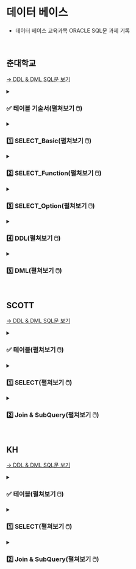 # 데이터 베이스

- 데이터 베이스 교육과목 ORACLE SQL문 과제 기록 

<br>

## 춘대학교

[→ DDL & DML SQL문 보기](https://github.com/homin0203/SQL_exam/blob/main/chun/%EC%8A%A4%ED%81%AC%EB%A6%BD%ED%8A%B8_KH_%EC%B6%98_TechUniv_%EC%8B%A4%EC%8A%B5.sql)  

<details>
<summary><h3>✅ 테이블 기술서(펼쳐보기 🖱️) </h3></summary>
<div markdown="1">

![05_실습_KH_춘_TechUniv_Table기술서_2](https://user-images.githubusercontent.com/116356234/233554045-1fa54263-1ac4-4f3d-836b-1c4597a9f56d.png)

![05_실습_KH_춘_TechUniv_Table기술서_3](https://user-images.githubusercontent.com/116356234/233554049-31a43883-e603-4c8b-a50c-46fc1f8329df.png)

</div>
</details>

<details>
<summary><h3>1️⃣ SELECT_Basic(펼쳐보기 🖱️) </h3></summary>
<div markdown="1">
 
[→ SELECT_Basic SQL문 전체보기](https://github.com/homin0203/SQL_exam/blob/main/chun/KH_SQL01_SELECT.sql)  

#### 문제1
![1](https://user-images.githubusercontent.com/116356234/233560082-94db668d-fe43-4de7-a982-88cdf106e753.png)

#### 내 코드
```SQL
select DEPARTMENT_NAME "학과 명", CATEGORY 계열
  from TB_DEPARTMENT
;
```

#### 실행 결과
![1](https://user-images.githubusercontent.com/116356234/233562971-83cfe5ce-ef7c-4a32-88d1-7cc3e3538079.png)
~ 이후 행 생략
  
<hr>

#### 문제2
![2](https://user-images.githubusercontent.com/116356234/233560087-0e4ea461-1266-4f49-9741-495f0e72ad29.png)

#### 내 코드
```SQL
select DEPARTMENT_NAME||'의 정원은 '||to_char(CAPACITY)||'명 입니다'
    from TB_DEPARTMENT
;
```
  
#### 실행 결과
![2](https://user-images.githubusercontent.com/116356234/233562975-408068bc-0517-45f1-9380-991261ab9249.png)
~ 이후 행 생략 
  
<hr>

#### 문제3
![3](https://user-images.githubusercontent.com/116356234/233560088-51a38f75-d3fb-488d-a62e-54c93c846fce.png)

#### 내 코드
```SQL
select STUDENT_NAME
    from TB_STUDENT
    where ABSENCE_YN = 'Y' 
        and STUDENT_SSN LIKE '_______2%'
        and DEPARTMENT_NO = (select DEPARTMENT_NO
                                from TB_DEPARTMENT
                                where DEPARTMENT_NAME = '국어국문학과')
;
```

#### 실행 결과
![3](https://user-images.githubusercontent.com/116356234/233562978-588abdc4-420a-4ff2-8423-891350405fc8.png)

<hr>

#### 문제4
![4](https://user-images.githubusercontent.com/116356234/233560092-a5b3d63d-62f1-4093-a420-59cb1e1441a2.png)

#### 내 코드
```SQL
select student_name 
    from TB_STUDENT
    where STUDENT_NO in ('A513079','A513090','A513091','A513110','A513119')
    order by student_name desc
;
```

#### 실행 결과
![4](https://user-images.githubusercontent.com/116356234/233562981-f33ae9d1-718e-4e05-b67b-6806082fc591.png)

<hr>

#### 문제5
![5](https://user-images.githubusercontent.com/116356234/233560094-b3cd8184-a6ff-43ca-b434-36677f38bd24.png)

#### 내 코드
```SQL
select DEPARTMENT_NAME, category
    from TB_DEPARTMENT
    where CAPACITY >= 20 and CAPACITY <= 30
;
```

#### 실행 결과
![5](https://user-images.githubusercontent.com/116356234/233562982-304fb39e-aeb5-4c1d-a4b0-736484035ed7.png)

<hr>

#### 문제6
![6](https://user-images.githubusercontent.com/116356234/233560097-8047da8d-5601-43b2-988b-06aace2724e5.png)

#### 내 코드
```SQL
select PROFESSOR_NAME
    from TB_PROFESSOR
    where DEPARTMENT_NO is null
;
```

#### 실행 결과
![6](https://user-images.githubusercontent.com/116356234/233562986-f80a032f-789f-4ab3-90aa-5e55fb79c2a0.png)

<hr>

#### 문제7

<img src="https://user-images.githubusercontent.com/116356234/233560100-687c51e1-412f-400f-8c26-430558a3fa9b.png" height="110">

#### 내 코드
```SQL
select STUDENT_NAME
    from TB_STUDENT
    where DEPARTMENT_NO is null 
    or DEPARTMENT_NO not in (select DEPARTMENT_NO from TB_DEPARTMENT)
;
```

#### 실행 결과
  
<img src="https://user-images.githubusercontent.com/116356234/233562987-9952b3df-f0c4-40c9-86a8-341b70ee6ee3.png" height="90">

<hr>

#### 문제8
![8](https://user-images.githubusercontent.com/116356234/233560102-5c8edb8b-5a6a-41a9-8955-2dfc8964fed7.png)

#### 내 코드
```SQL
select CLASS_NO
    from TB_CLASS
    where PREATTENDING_CLASS_NO is not null
;
```

#### 실행 결과
![8](https://user-images.githubusercontent.com/116356234/233562989-8534fb54-6f53-4dd5-9ae3-1e2aa246db5f.png)

<hr>

#### 문제9
![9](https://user-images.githubusercontent.com/116356234/233560103-84064952-f629-4f2b-854e-6160971413f7.png)

#### 내 코드
```SQL
select CATEGORY
    from TB_DEPARTMENT
    group by CATEGORY
    order by CATEGORY 
;
```

#### 실행 결과
![9](https://user-images.githubusercontent.com/116356234/233562990-efb736c3-cf6f-4462-bec3-314c4d30fad3.png)

<hr>

#### 문제10
![10](https://user-images.githubusercontent.com/116356234/233560107-23ac3ae8-0622-46c3-bab5-d5d5e164ed40.png)

#### 내 코드
```SQL
select STUDENT_NO,STUDENT_NAME,STUDENT_SSN
    from TB_STUDENT
    where STUDENT_NO LIKE 'A2%'
        and STUDENT_ADDRESS LIKE '전주시%'
        and ABSENCE_YN <> 'Y'
;
```

#### 실행 결과
![10](https://user-images.githubusercontent.com/116356234/233562992-768a2b93-eadc-4bc2-99ac-346f01e38105.png)
  
</div>
</details>

<details>
<summary><h3>2️⃣ SELECT_Function(펼쳐보기 🖱️) </h3></summary>
<div markdown="1">
  
[→ SELECT_Function SQL문 전체보기](https://github.com/homin0203/SQL_exam/blob/main/chun/KH_SQL02_SELECT.sql)  
  
#### 문제1
![1](https://user-images.githubusercontent.com/116356234/233565412-3a02c16a-9f7c-42ec-82a4-fcf0533212f8.png)

#### 내 코드
```SQL
select STUDENT_NO 학번, student_name 이름, to_char(ENTRANCE_DATE, 'YYYY-MM-DD') 입학년도
    from TB_STUDENT
    where DEPARTMENT_NO = '002'
    order by ENTRANCE_DATE
;
```

#### 실행 결과
![1](https://user-images.githubusercontent.com/116356234/233568511-ee7950d5-e4c7-40b6-9fb5-e9e8a1340ca1.png)

  
<hr>

#### 문제2
![2](https://user-images.githubusercontent.com/116356234/233565417-96a4dcfe-17a8-4aad-ad1b-7faddd468f3c.png)


#### 내 코드
```SQL
select PROFESSOR_NAME,PROFESSOR_SSN
    from TB_PROFESSOR
    where PROFESSOR_NAME not LIKE '___'
;
```
  
#### 실행 결과
![2](https://user-images.githubusercontent.com/116356234/233568518-1cd68b40-b5db-4d5f-b798-0e2ab2c154eb.png)


<hr>

#### 문제3
![3](https://user-images.githubusercontent.com/116356234/233565420-b3a8b5ba-d5d1-4d55-bee5-9cea426cac93.png)


#### 내 코드
```SQL
select * 
    from(select PROFESSOR_NAME 교수이름, to_char(sysdate,'yy')+100-substr(PROFESSOR_SSN,1,2) 나이
            from TB_PROFESSOR
            where substr(PROFESSOR_SSN,8,1) = '1')
    order by 나이
;  
```

#### 실행 결과
![3](https://user-images.githubusercontent.com/116356234/233568521-b41c25ed-7025-4228-8c71-80a45a565028.png)
~ 75행 생략

<hr>

#### 문제4
![4](https://user-images.githubusercontent.com/116356234/233565421-1336746f-8d7c-4d6a-ae85-b90dd639e3e2.png)


#### 내 코드
```SQL
select substr(PROFESSOR_NAME,2)
    from TB_PROFESSOR
;
```

#### 실행 결과
![4](https://user-images.githubusercontent.com/116356234/233568523-45166986-b29c-452d-aa05-8dbf77bfa6a4.png)
~ 114행 생략

<hr>

#### 문제5
![5](https://user-images.githubusercontent.com/116356234/233565425-c0b793d3-13c6-4a15-8865-7aad0e04e8fe.png)

#### 내 코드
```SQL
select * from TB_STUDENT;
select student_no,STUDENT_NAME
    from TB_STUDENT
    where (to_char(ENTRANCE_DATE,'yyyy')-to_char(to_date(substr(STUDENT_SSN,1,6)),'RRRR')) > 19
;
```

#### 실행 결과
![5](https://user-images.githubusercontent.com/116356234/233568528-cfe24763-6cbe-417c-9d6b-a1b7eaa2b459.png)
~ 204행 생략

<hr>

#### 문제6
![6](https://user-images.githubusercontent.com/116356234/233565427-16edaaab-21f5-4b54-9737-298358f701ea.png)


#### 내 코드
```SQL
select case to_char(next_day('2020/12/25','일'),'dd')-'25' 
            when 1 then '토요일'
            when 2 then '금요일'
            when 3 then '목요일'
            when 4 then '수요일'
            when 5 then '화요일'
            when 6 then '월요일'
            when 7 then '일요일'
            else '없음' end 클스요일
from dual
;
```

#### 실행 결과
![6](https://user-images.githubusercontent.com/116356234/233568533-e1687389-39b9-490b-8df9-c820c210b22b.png)


<hr>

#### 문제7
![7](https://user-images.githubusercontent.com/116356234/233565431-7801e875-2848-490c-b3bc-a91150912c72.png)


#### 내 코드
```SQL
select to_char(to_Date('99/10/11','YY/MM/DD'),'YYYY"년"MM"월"DD"일"')
        ,to_char(to_Date('49/10/11','YY/MM/DD'),'YYYY"년"MM"월"DD"일"') 
    from dual
union
select to_char(to_Date('99/10/11','RR/MM/DD'),'YYYY"년"MM"월"DD"일"')
        ,to_char(to_Date('49/10/11','RR/MM/DD'),'YYYY"년"MM"월"DD"일"') 
    from dual;
```

#### 실행 결과
![7](https://user-images.githubusercontent.com/116356234/233568538-a5612627-7618-4396-8bdf-f66f8d059e90.png)


<hr>

#### 문제8
![8](https://user-images.githubusercontent.com/116356234/233565432-0094041d-f2ad-480c-917b-de475215a98b.png)


#### 내 코드
```SQL
select STUDENT_NO, STUDENT_NAME 
    from TB_STUDENT
    where student_no not LIKE 'A%'
;
```

#### 실행 결과
![8](https://user-images.githubusercontent.com/116356234/233568540-0104c633-2778-4c57-b86c-cf129c4f0791.png)
~ 52행 생략

<hr>

#### 문제9
![9](https://user-images.githubusercontent.com/116356234/233565433-e34688bc-333a-4793-8bfc-9213e9418083.png)


#### 내 코드
```SQL
select round(avg(g.POINT),1) 평점
    from TB_STUDENT s join tb_grade g using (STUDENT_NO)
    where STUDENT_NAME = '한아름'
;
```

#### 실행 결과
![9](https://user-images.githubusercontent.com/116356234/233568542-ad19243b-a72e-40ca-b69e-a17c7b30ff79.png)


<hr>

#### 문제10
![10](https://user-images.githubusercontent.com/116356234/233565436-a1247f3d-e6c6-4a2a-9e45-fd9dcc25d679.png)

#### 내 코드
```SQL
select DEPARTMENT_NO 학과번호, count(DEPARTMENT_NO) "학생수(명)"
    from TB_STUDENT
    group by DEPARTMENT_NO
    order by DEPARTMENT_NO
;
```

#### 실행 결과
![10](https://user-images.githubusercontent.com/116356234/233568544-d26d6d5a-e067-4508-96d2-ea5f77ca0058.png)
~ 62행 생략
  
<hr>

#### 문제11
![11](https://user-images.githubusercontent.com/116356234/233565438-4c316eaf-b9bb-418b-8b82-290c94dbfb22.png)

#### 내 코드
```SQL
select  count(*)
    from TB_STUDENT
    where COACH_PROFESSOR_NO is null
;
```

#### 실행 결과
![11](https://user-images.githubusercontent.com/116356234/233568546-dc741292-b8b7-4b3f-a52f-4765341c1db6.png)
  
<hr>

#### 문제12
![12](https://user-images.githubusercontent.com/116356234/233565440-a63eda50-371b-4f9d-8d26-b5df24b8989c.png)

#### 내 코드
```SQL
select substr(g.TERM_NO,1,4) 년도, round(avg(g.POINT),1) "년도 별 평점"
    from TB_STUDENT s join tb_grade g on s.STUDENT_NO = g.STUDENT_NO
    where s.STUDENT_NO = 'A112113'
    group by substr(g.TERM_NO,1,4)
    order by substr(g.TERM_NO,1,4)
;
```

#### 실행 결과
![12](https://user-images.githubusercontent.com/116356234/233568549-6e7460a6-6978-4aef-b76d-b1f98a086ee2.png)

<hr>

#### 문제13
![13](https://user-images.githubusercontent.com/116356234/233565443-a9740c1e-e20d-42bc-aec0-4f4a7b6045b8.png)

#### 내 코드
```SQL
select d.DEPARTMENT_NO 학과코드명, count(s_tab.ABSENCE_YN) "휴학생 수"
    from TB_DEPARTMENT d 
    left join (select * from TB_STUDENT s where s.ABSENCE_YN = 'Y') s_tab on s_tab.DEPARTMENT_NO = d.DEPARTMENT_NO
    group by d.DEPARTMENT_NO
    order by d.DEPARTMENT_NO
;
```

#### 실행 결과
![13](https://user-images.githubusercontent.com/116356234/233568551-d035959d-3595-4637-ab11-ff285480207f.png)
~ 63행 생략

<hr>

#### 문제14
![14](https://user-images.githubusercontent.com/116356234/233565446-6045680b-b784-43bb-ba4b-beed8b5b1bdd.png)

#### 내 코드
```SQL
select student_name, count(*)
    from TB_STUDENT
    group by STUDENT_NAME
    having count(*) >= 2
    order by STUDENT_NAME
;
```

#### 실행 결과
![14](https://user-images.githubusercontent.com/116356234/233568556-fe41dd8a-7437-4313-a077-0e42b02e3ffd.png)
    
<hr>

#### 문제15
![15](https://user-images.githubusercontent.com/116356234/233565448-7a5a7716-b399-4d21-8fb0-08d1beadf942.png)

#### 내 코드
```SQL
select NVL(임시년도,' ') 년도, NVL(임시학기,' ') 학기, 평점
    from(select substr(g.TERM_NO,1,4) 임시년도, substr(g.TERM_NO,5,2) 임시학기, round(avg(g.point),1) 평점
            from TB_STUDENT s join tb_grade g on s.STUDENT_NO = g.STUDENT_NO
            where s.STUDENT_NO = 'A112113'
            group by rollup(substr(g.TERM_NO,1,4), substr(g.TERM_NO,5,2)))
;
```

#### 실행 결과
![15](https://user-images.githubusercontent.com/116356234/233568559-73e1d6b5-e9cd-4a17-b891-0b98ea538daa.png)      
  
</div>
</details>

<details>
<summary><h3>3️⃣ SELECT_Option(펼쳐보기 🖱️) </h3></summary>
<div markdown="1">

[→ SELECT_Option SQL문 전체보기](https://github.com/homin0203/SQL_exam/blob/main/chun/KH_SQL03_SELECT.sql)  
  
#### 문제1
![1](https://user-images.githubusercontent.com/116356234/233768278-3a7dd42a-9d24-4d9d-b3a3-485c6fca6b62.png)


#### 내 코드
```SQL
select STUDENT_NAME "학생 이름",STUDENT_ADDRESS 주소지
    from tb_student
    order by "학생 이름"
;
```

#### 실행 결과
  
<img src="https://user-images.githubusercontent.com/116356234/233768958-f9ad2349-a466-4931-bb34-c0a3f7bb7828.png" width="450">  
~ 588행 생략
  
<hr>

#### 문제2
![2](https://user-images.githubusercontent.com/116356234/233768281-107421ff-c6dc-42b1-bc85-8ffc66eb34ca.png)


#### 내 코드
```SQL
select STUDENT_NAME,STUDENT_SSN
    from TB_STUDENT
    where ABSENCE_YN = 'Y'
    order by STUDENT_ssn desc
;  
```
  
#### 실행 결과
  
<img src="https://user-images.githubusercontent.com/116356234/233768959-95b6979f-03e3-484a-aca5-61115ec81c68.png" width="300">  
~ 91행 생략

<hr>

#### 문제3
![3](https://user-images.githubusercontent.com/116356234/233768282-1cd06b70-8b30-492b-ba59-80dfb5efed32.png)


#### 내 코드
```SQL
select STUDENT_NAME 학생이름, STUDENT_NO 학번, STUDENT_ADDRESS "거주지 주소"
    from TB_STUDENT
    where (STUDENT_ADDRESS Like '강원도%' or STUDENT_ADDRESS Like '경기도%') and STUDENT_no not LIKE 'A%'
    order by STUDENT_NAME
;
```

#### 실행 결과
  
<img src="https://user-images.githubusercontent.com/116356234/233768960-3d33e14b-f7fb-4981-9052-bb66a62f57b2.png" width="450">  


<hr>

#### 문제4
![4](https://user-images.githubusercontent.com/116356234/233768284-0d8944dd-1820-42de-9cec-98d3d8816ee5.png)


#### 내 코드
```SQL
select PROFESSOR_NAME, PROFESSOR_SSN
    from TB_PROFESSOR 
    where DEPARTMENT_NO = '005'
    order by PROFESSOR_SSN
;
```

#### 실행 결과
  
<img src="https://user-images.githubusercontent.com/116356234/233768962-82e55e12-0721-416f-a461-e8b318ef4f1c.png" width="350">  


<hr>

#### 문제5
![5](https://user-images.githubusercontent.com/116356234/233768285-5bdd4980-307f-4acd-836e-22cfde6b7d05.png)


#### 내 코드
```SQL
select s.student_no, g.point
    from TB_STUDENT s join tb_grade g on s.STUDENT_NO = g.STUDENT_NO
    where g.CLASS_NO = 'C3118100' and g.TERM_NO = '200402'
    order by g.point desc, s.STUDENT_NO
;
```

#### 실행 결과
  
<img src="https://user-images.githubusercontent.com/116356234/233768963-a07c8663-d044-42b3-8dd6-f74f16229af3.png" width="290">  


<hr>

#### 문제6
![6](https://user-images.githubusercontent.com/116356234/233768286-d2118b28-77ab-429d-ab76-50493d50444c.png)


#### 내 코드
```SQL
select s.STUDENT_NO, s.STUDENT_NAME, d.DEPARTMENT_NAME
    from TB_STUDENT s join TB_DEPARTMENT d using(DEPARTMENT_NO)
    order by 2
;
```

#### 실행 결과
  
<img src="https://user-images.githubusercontent.com/116356234/233768965-8f86c161-f67a-4bee-a24e-752947070bcb.png" width="450">  
~ 588행 생략
  
<hr>

#### 문제7
![7](https://user-images.githubusercontent.com/116356234/233768288-249890c5-b615-44c1-8a8b-80b4b7fcdddf.png)

#### 내 코드
```SQL
select c.CLASS_NAME, d.DEPARTMENT_NAME
    from TB_CLASS c join TB_DEPARTMENT d using(DEPARTMENT_NO)
;
```

#### 실행 결과
  
<img src="https://user-images.githubusercontent.com/116356234/233768966-ad7de6ae-86c8-406c-b18f-3304dc348449.png" width="450">  
~ 882행 생략

<hr>

#### 문제8
![8](https://user-images.githubusercontent.com/116356234/233768289-8484168e-104f-4a69-bb70-63a09bab65f9.png)

#### 내 코드
```SQL
select c.CLASS_NAME, c.DEPARTMENT_NO, p.PROFESSOR_NAME
    from TB_CLASS c join TB_CLASS_PROFESSOR t on c.CLASS_NO = t.CLASS_NO
                    join TB_PROFESSOR p on p.PROFESSOR_NO = t.PROFESSOR_NO
    order by c.DEPARTMENT_NO, p.PROFESSOR_NO, c.CLASS_NAME
;
```

#### 실행 결과
  
<img src="https://user-images.githubusercontent.com/116356234/233768967-99a5c4d5-a0f8-4b41-9d53-e2f38ea443bf.png" width="450">  
~ 776행 생략

<hr>

#### 문제9
![9](https://user-images.githubusercontent.com/116356234/233768290-db3378ed-baac-4a0c-90fc-57c68eb803bf.png)


#### 내 코드
```SQL
select c.CLASS_NAME, p.PROFESSOR_NAME
    from TB_CLASS c join TB_CLASS_PROFESSOR t on c.CLASS_NO = t.CLASS_NO
                    join TB_PROFESSOR p on p.PROFESSOR_NO = t.PROFESSOR_NO
                    join TB_DEPARTMENT d on c.DEPARTMENT_NO = d.DEPARTMENT_NO
    where d.CATEGORY = '인문사회'
    order by c.DEPARTMENT_NO, p.PROFESSOR_NO, c.CLASS_NAME
;
```

#### 실행 결과
  
<img src="https://user-images.githubusercontent.com/116356234/233768968-11600dc2-ca01-4b61-98e6-fe9bc56c8b1a.png" width="450">  
~ 197행 생략

<hr>

#### 문제10
![10](https://user-images.githubusercontent.com/116356234/233768291-d2f1a642-a6ae-4e01-9389-07b6b76c4be0.png)

#### 내 코드
```SQL
select s.STUDENT_NO,s.STUDENT_NAME, round(avg(g.POINT),1)
    from TB_STUDENT s join TB_DEPARTMENT d on s.DEPARTMENT_NO = d.DEPARTMENT_NO
                    join TB_GRADE g on s.STUDENT_NO = g.STUDENT_NO
    where d.DEPARTMENT_NAME = '음악학과'
    group by s.STUDENT_NO, s.STUDENT_NAME
    order by s.STUDENT_NO
;
```

#### 실행 결과
  
<img src="https://user-images.githubusercontent.com/116356234/233768969-bc8943c8-245d-41d4-81b8-e88bca6ce6da.png" width="450">

<hr>

#### 문제11
![11](https://user-images.githubusercontent.com/116356234/233768292-5ed4af03-efce-4389-ac7b-0d6fbfe5686f.png)

#### 내 코드
```SQL
select d.DEPARTMENT_NAME, s.STUDENT_NAME, p.PROFESSOR_NAME
    from TB_STUDENT s join TB_DEPARTMENT d using(DEPARTMENT_NO)
                        join TB_PROFESSOR p on s.COACH_PROFESSOR_NO = p.PROFESSOR_NO
    where s.STUDENT_NO = 'A313047'
;
```

#### 실행 결과
  
<img src="https://user-images.githubusercontent.com/116356234/233768970-bbccf685-d333-4456-869f-0b4a3d2135b7.png" width="350">

  
<hr>

#### 문제12
![12](https://user-images.githubusercontent.com/116356234/233768293-b6b94ef1-ec4e-4801-9630-039a1a4ed991.png)

#### 내 코드
```SQL
select s.STUDENT_NAME, g.TERM_NO
    from TB_CLASS c join TB_GRADE g on c.CLASS_NO = g.class_no
                    join TB_STUDENT s on s.STUDENT_NO = g.STUDENT_NO
    where c.CLASS_NAME = '인간관계론' and g.TERM_NO LIKE '2007%'
;
```

#### 실행 결과
  
<img src="https://user-images.githubusercontent.com/116356234/233768972-3e8996c3-7d33-40b0-b884-dab979b78673.png" width="290">

  
<hr>

#### 문제13
![13](https://user-images.githubusercontent.com/116356234/233768294-ff319fe4-17d6-4e73-9400-f10718bcd67f.png)

#### 내 코드
```SQL
select c.CLASS_NAME, d.DEPARTMENT_NAME
    from TB_DEPARTMENT d join TB_CLASS c using(DEPARTMENT_NO)
    where d.CATEGORY = '예체능'
        and c.CLASS_NO not in (select cp.CLASS_NO from TB_CLASS_PROFESSOR cp)
    order by 2 asc,1
;
```

#### 실행 결과
  
<img src="https://user-images.githubusercontent.com/116356234/233768973-b23be4e4-5f8e-4b22-afee-dd17ad24536f.png" width="450">
~ 44행 생략
  
<hr>

#### 문제14
![14](https://user-images.githubusercontent.com/116356234/233768295-bd0a8222-ddde-43fe-af92-b61f84b96506.png)

#### 내 코드
```SQL
select s.student_name, NVL(p.PROFESSOR_NAME,'지도교수 미지정')
    from TB_STUDENT s join TB_DEPARTMENT d using(DEPARTMENT_NO)
                        left join TB_PROFESSOR p on s.coach_professor_no = p.professor_no
    where d.DEPARTMENT_NAME = '서반아어학과' 
    order by s.student_no
;
```

#### 실행 결과
  
<img src="https://user-images.githubusercontent.com/116356234/233768974-b290aba4-2b29-4da9-bcc0-fbafe541e036.png" width="450">

<hr>

#### 문제15
![15](https://user-images.githubusercontent.com/116356234/233768296-f1bc3b02-8337-4d6c-b68c-538974562df7.png)

#### 내 코드
```SQL
select s.STUDENT_NO 학번,s.student_name 이름,d.DEPARTMENT_NAME "학과 이름", round(avg(g.point),8) 평점
    from tb_student s join tb_grade g on s.STUDENT_NO = g.STUDENT_NO 
                        join TB_DEPARTMENT d on s.DEPARTMENT_NO = d.DEPARTMENT_NO
    where s.ABSENCE_YN = 'N'
    group by s.STUDENT_NO, s.student_name, d.DEPARTMENT_NAME
    having avg(g.point) >= 4.0
    order by s.STUDENT_NO
;
```

#### 실행 결과
  
<img src="https://user-images.githubusercontent.com/116356234/233768975-dc5a585c-224a-45ff-a77f-45c862104403.png" width="450">
~ 19행 생략
  
<hr>

#### 문제16
![16](https://user-images.githubusercontent.com/116356234/233768297-b4959ec0-cdf6-446b-a5d6-1a43f8e4f4cd.png)

#### 내 코드
```SQL
select c.CLASS_NO, c.CLASS_NAME, round(avg(g.point),8)
    from tb_class c join TB_DEPARTMENT d on d.DEPARTMENT_NO = c.DEPARTMENT_NO
                            join tb_grade g on c.CLASS_NO = g.CLASS_NO
    where d.DEPARTMENT_NAME = '환경조경학과' and c.CLASS_TYPE = '전공선택'
    group by c.CLASS_NO, c.CLASS_NAME
    order by 1
;
```

#### 실행 결과
  
<img src="https://user-images.githubusercontent.com/116356234/233768976-b7ac7335-70cb-45bf-ad6e-fb1a4a0b8af5.png" width="450">
 
<hr>

#### 문제17
![17](https://user-images.githubusercontent.com/116356234/233768298-e9316d35-a1a3-450d-916b-97e3082323b2.png)

#### 내 코드
```SQL
select STUDENT_NAME,STUDENT_ADDRESS
    from TB_STUDENT
    where DEPARTMENT_NO = (select DEPARTMENT_NO from TB_STUDENT where STUDENT_NAME = '최경희')
;
```

#### 실행 결과
  
<img src="https://user-images.githubusercontent.com/116356234/233768977-ac7fd6a1-218f-4a32-87c0-c3b1b51c21b3.png" width="450">
~ 17행 생략
  
<hr>

#### 문제18
![18](https://user-images.githubusercontent.com/116356234/233768299-f09aae02-ce71-42d3-a6d6-ec742ed1c05e.png)

#### 내 코드
```SQL
select student_no, student_name
    from(select s.STUDENT_NO, s.STUDENT_NAME, avg(g.POINT) 평점
                    from TB_STUDENT s join tb_grade g on s.STUDENT_NO = g.STUDENT_NO
                                        join TB_DEPARTMENT d using(DEPARTMENT_NO)
                    where d.DEPARTMENT_NAME = '국어국문학과'
                    group by s.STUDENT_NO, s.STUDENT_NAME
                    order by 3 desc)
    where rownum = 1
;
```

#### 실행 결과
  
<img src="https://user-images.githubusercontent.com/116356234/233768978-32592da5-563b-4aea-a01f-9b4b908b2f29.png" width="290">

<hr>

#### 문제19
![19](https://user-images.githubusercontent.com/116356234/233768300-e8a715e1-1f9c-4a52-a44e-855833589ef0.png)

#### 내 코드
```SQL
select d.DEPARTMENT_NAME "계열 학과명", round(avg(g.POINT),1) "전공평점"
    from TB_DEPARTMENT d join TB_CLASS c using(department_no)
                        join tb_grade g using(class_no)
    where d.category = (select CATEGORY from TB_DEPARTMENT  where DEPARTMENT_NAME = '환경조경학과')
            and c.class_type = '전공선택'
    group by d.DEPARTMENT_NAME
    order by 1
;
```

#### 실행 결과
  
<img src="https://user-images.githubusercontent.com/116356234/233768980-8b4d09aa-10f1-4530-a5fb-3ae044cdcaec.png" width="290">
~ 20행 생략
  
</div>
</details>

<details>
<summary><h3>4️⃣ DDL(펼쳐보기 🖱️) </h3></summary>
<div markdown="1">

[→ DDL SQL문 전체보기](https://github.com/homin0203/SQL_exam/blob/main/chun/KH_SQL04_DDL.sql)  
  
#### 문제1
![1](https://user-images.githubusercontent.com/116356234/233769919-b361622c-f067-416b-8d72-262317c9a74d.png)

#### 내 코드
```SQL
DROP TABLE TB_CATEGORY;
CREATE TABLE TB_CATEGORY(
    NAME VARCHAR2(10),
    USE_YN CHAR(1) DEFAULT 'Y'
);
```
  
<hr>

#### 문제2
![2](https://user-images.githubusercontent.com/116356234/233769921-81f84571-c250-47ae-a5a7-db4dc36384c6.png)


#### 내 코드
```SQL
CREATE TABLE TB_CLASS_TYPE(
    NO VARCHAR2(5) PRIMARY KEY,
    NAME VARCHAR2(10)
);  
```


<hr>

#### 문제3
![3](https://user-images.githubusercontent.com/116356234/233769923-6e0c9fa7-5024-4461-a18d-5b0ccd7e1701.png)


#### 내 코드
```SQL
ALTER TABLE TB_CATEGORY ADD CONSTRAINT TC_NAME_PK PRIMARY KEY (NAME);
```


<hr>

#### 문제4
![4](https://user-images.githubusercontent.com/116356234/233769924-0ffa2cf1-60c4-4f4a-97a8-670892f0a4fb.png)


#### 내 코드
```SQL
ALTER TABLE TB_CLASS_TYPE MODIFY NAME NOT NULL;
```


<hr>

#### 문제5
![5](https://user-images.githubusercontent.com/116356234/233769925-0f9f539d-92d1-4677-b382-8bb3a547b1c5.png)


#### 내 코드
```SQL
ALTER TABLE TB_CLASS_TYPE MODIFY (NAME VARCHAR2(20), NO VARCHAR(10));
ALTER TABLE TB_CATEGORY MODIFY (NAME VARCHAR2(20));
```


<hr>

#### 문제6
![6](https://user-images.githubusercontent.com/116356234/233769926-0369ff41-d521-435c-96c0-569efaba9505.png)


#### 내 코드
```SQL
ALTER TABLE TB_CATEGORY RENAME COLUMN  NAME TO CATEGORY_NAME;
ALTER TABLE TB_CLASS_TYPE RENAME COLUMN NAME TO CLASS_TYPE_NAME;
ALTER TABLE TB_CLASS_TYPE RENAME COLUMN NO TO CLASS_TYPE_NO;
```


<hr>

#### 문제7
![7](https://user-images.githubusercontent.com/116356234/233769927-8f8f03a6-7742-406f-bdb4-9bfb42166c23.png)


#### 내 코드
```SQL
ALTER TABLE TB_CATEGORY RENAME CONSTRAINTS TC_NAME_PK TO PK_CATEGORY_NAME;
ALTER TABLE TB_CLASS_TYPE RENAME CONSTRAINTS SYS_C007144 TO PK_CLASS_TYPE_NAME;
```


<hr>

#### 문제8
![8](https://user-images.githubusercontent.com/116356234/233769928-2cd50ccf-2be2-4478-890f-7d706da29478.png)


#### 내 코드
```SQL
INSERT INTO TB_CATEGORY VALUES('공학','Y');
INSERT INTO TB_CATEGORY VALUES('자연과학','Y');
INSERT INTO TB_CATEGORY VALUES('의학','Y');
INSERT INTO TB_CATEGORY VALUES('예체능','Y');
INSERT INTO TB_CATEGORY VALUES('인문사회','Y');
COMMIT;
```


<hr>

#### 문제9
![9](https://user-images.githubusercontent.com/116356234/233769929-8a19615b-c88b-46bb-aa9a-ec4662fa7494.png)


#### 내 코드
```SQL
ALTER TABLE TB_DEPARTMENT ADD CONSTRAINT FK_DEPARTMENT_CATEGORY 
                                FOREIGN KEY (CATEGORY) 
                                REFERENCES TB_CATEGORY(CATEGORY_NAME)
;
```
  

<hr>

#### 문제10
![10](https://user-images.githubusercontent.com/116356234/233769930-1582ef42-69c0-4e75-b434-3877e3988540.png)

#### 내 코드
```SQL
CREATE OR REPLACE VIEW VW_학생일반정보 AS
    SELECT STUDENT_NO 학번,STUDENT_NAME 학생이름,STUDENT_ADDRESS 주소 FROM TB_STUDENT
;
```

<hr>

#### 문제11
![11](https://user-images.githubusercontent.com/116356234/233769931-af34dd93-4668-463a-a39f-c09ab5363df2.png)

#### 내 코드
```SQL
CREATE OR REPLACE VIEW VW_지도면담 AS
SELECT S.STUDENT_NAME 학생이름,D.DEPARTMENT_NAME 학과이름,P.PROFESSOR_NAME 지도교수이름 
        FROM TB_STUDENT S JOIN TB_DEPARTMENT D USING(DEPARTMENT_NO)
                            LEFT JOIN TB_PROFESSOR P ON S.COACH_PROFESSOR_NO = P.PROFESSOR_NO
        ORDER BY 2
;
```

<hr>

#### 문제12
![12](https://user-images.githubusercontent.com/116356234/233769932-dd1393a2-e506-44f9-8a90-ea4b2f63f096.png)

#### 내 코드
```SQL
CREATE OR REPLACE VIEW VW_학과별학생수 AS
SELECT D.DEPARTMENT_NAME 학과이름, COUNT(S.DEPARTMENT_NO) 학생수 
    FROM TB_STUDENT S JOIN TB_DEPARTMENT D ON S.DEPARTMENT_NO = D.DEPARTMENT_NO
    GROUP BY D.DEPARTMENT_NAME
; 
```

<hr>

#### 문제13
![13](https://user-images.githubusercontent.com/116356234/233769934-ccd103b8-0248-4c68-8a6b-cbe6698cdb3a.png)

#### 내 코드
```SQL
UPDATE VW_학생일반정보 SET 학생이름 = '권호민' WHERE 학번 = 'A213046';
COMMIT;
```

<hr>

#### 문제14
![14](https://user-images.githubusercontent.com/116356234/233769935-dda091af-60b2-4f37-b770-532e86b1238c.png)

#### 내 코드
```SQL
CREATE OR REPLACE VIEW 뷰명 AS
    SELECT * FROM 테이블명
    WITH READ ONLY
;
```
  
<hr>

#### 문제15
![15](https://user-images.githubusercontent.com/116356234/233769937-3909361a-0539-437e-b794-b98f7dd13885.png)
  
#### 내 코드
```SQL
SELECT *
FROM(
SELECT C.CLASS_NO,C.CLASS_NAME, COUNT(G.STUDENT_NO)
    FROM TB_GRADE G JOIN TB_CLASS C ON G.CLASS_NO = C.CLASS_NO
    WHERE G.TERM_NO LIKE '2009%' OR G.TERM_NO LIKE '2008%'
                                OR G.TERM_NO LIKE '2007%'
    GROUP BY C.CLASS_NO, C.CLASS_NAME
    ORDER BY 3 DESC)
    WHERE ROWNUM <= 3
;
```

#### 실행 결과
![15](https://user-images.githubusercontent.com/116356234/233770171-4b8fb2cb-4793-4f7e-b8b7-f72c2b3023cf.png)
                    
</div>
</details>

<details>
<summary><h3>5️⃣ DML(펼쳐보기 🖱️) </h3></summary>
<div markdown="1">
  
[→ DML SQL문 전체보기](https://github.com/homin0203/SQL_exam/blob/main/chun/KH_SQL05_DML.sql)  
  
#### 문제1
![1](https://user-images.githubusercontent.com/116356234/233770368-27b37af9-06d0-412d-82fa-3c3640eed25b.png)


#### 내 코드
```SQL
INSERT INTO TB_CLASS_TYPE VALUES('01','전공필수');
INSERT INTO TB_CLASS_TYPE VALUES('02','전공선택');
INSERT INTO TB_CLASS_TYPE VALUES('03','교양필수');
INSERT INTO TB_CLASS_TYPE VALUES('04','교양선택');
INSERT INTO TB_CLASS_TYPE VALUES('05','논문지도');
COMMIT;
```

  
<hr>

#### 문제2
![2](https://user-images.githubusercontent.com/116356234/233770369-7c645809-e2d8-4eda-860e-1f84e908ebe1.png)


#### 내 코드
```SQL
CREATE TABLE TB_학생일반정보 AS SELECT * FROM VW_학생일반정보;
```


<hr>

#### 문제3
![3](https://user-images.githubusercontent.com/116356234/233770371-c153d55e-764a-44b5-b402-f135b4ddc07a.png)


#### 내 코드
```SQL
CREATE TABLE TB_국어국문학과 AS
SELECT S.STUDENT_NO 학번, S.STUDENT_NAME 학생이름
        , TO_CHAR(TO_DATE(SUBSTR(S.STUDENT_SSN,1,2),'RR'),'YYYY') 출생년도
        , P.PROFESSOR_NAME 교수이름
    FROM TB_STUDENT S JOIN TB_PROFESSOR P ON S.COACH_PROFESSOR_NO = P.PROFESSOR_NO
    WHERE S.DEPARTMENT_NO = (SELECT D.DEPARTMENT_NO 
                                FROM TB_DEPARTMENT D 
                                WHERE D.DEPARTMENT_NAME = '국어국문학과')
;

```


<hr>

#### 문제4
![4](https://user-images.githubusercontent.com/116356234/233770372-4d9f9651-da3b-4cae-92b1-c33173c82afa.png)


#### 내 코드
```SQL
UPDATE TB_DEPARTMENT SET CAPACITY = ROUND(CAPACITY*1.1,0);
```


<hr>

#### 문제5
![5](https://user-images.githubusercontent.com/116356234/233770374-d8ba474d-ffed-425e-bf2f-fc891827bc4b.png)

#### 내 코드
```SQL
UPDATE TB_STUDENT 
    SET STUDENT_ADDRESS = '서울시 종로구 숭인동 181-21'
    WHERE STUDENT_NO = 'A413042'
;
```


<hr>

#### 문제6
![6](https://user-images.githubusercontent.com/116356234/233770375-09b1fc0b-2944-463e-a45d-70bc085dc634.png)



#### 내 코드
```SQL
UPDATE TB_STUDENT SET STUDENT_SSN = SUBSTR(STUDENT_SSN,1,6);
```


<hr>

#### 문제7
![7](https://user-images.githubusercontent.com/116356234/233770376-9f8c0c02-fcd8-4ccf-8a1a-1165ab1683ba.png)


#### 내 코드
```SQL
UPDATE TB_GRADE G 
    SET G.POINT = 3.5 
    WHERE (G.STUDENT_NO,G.CLASS_NO) = (SELECT S.STUDENT_NO, C.CLASS_NO
                                            FROM TB_STUDENT S JOIN TB_CLASS C USING(DEPARTMENT_NO)
                                            WHERE S.STUDENT_NAME = '김명훈' 
                                            AND C.CLASS_NAME = '피부생리학')
;
```


<hr>

#### 문제8
![8](https://user-images.githubusercontent.com/116356234/233770377-8c3bed95-55b3-45c2-ad57-91bda395f8ea.png)

#### 내 코드
```SQL
DELETE TB_GRADE G 
    WHERE G.STUDENT_NO IN (SELECT STUDENT_NO 
                                FROM TB_STUDENT 
                                WHERE ABSENCE_YN = 'Y')
;
```
  
</div>
</details>

<br>

## SCOTT

[→ DDL & DML SQL문 보기](https://github.com/homin0203/SQL_exam/blob/main/SCOTT/SCOTT_from_kh_DDL_DMl.sql)  

<details>
<summary><h3>✅ 테이블(펼쳐보기 🖱️) </h3></summary>
<div markdown="1">

### BONUS 

![bonus](https://user-images.githubusercontent.com/116356234/233775555-bea3ad0e-effd-41d4-9dad-6b16c6c7af8e.png)

### DEPT 

![dept](https://user-images.githubusercontent.com/116356234/233775556-b678ff78-77d4-4709-8847-18805b9e574e.png)

### EMP

![emp](https://user-images.githubusercontent.com/116356234/233775557-b30964e8-55c6-4e09-aa46-e535d92d35e5.png)

### SALGRADE

![salgrade](https://user-images.githubusercontent.com/116356234/233775558-b4d6e930-15bb-4d18-9770-a23a1a8ae64e.png)

</div>
</details>

<details>
<summary><h3>1️⃣ SELECT(펼쳐보기 🖱️) </h3></summary>
<div markdown="1">
  
[→ SCOTT SELECT SQL문 전체보기](https://github.com/homin0203/SQL_exam/blob/main/SCOTT/%EB%A1%9C%EC%BB%AC_SCOTT_SELECT%EC%8B%A4%EC%8A%B5%EB%AC%B8%EC%A0%9C.sql)  
  
#### 문제1
![1](https://user-images.githubusercontent.com/116356234/233773760-81649867-fd53-4778-bd0c-ecb349b095b9.png)

#### 내 코드
```SQL
SELECT *
    FROM EMP
    WHERE COMM IS NOT NULL
;
```

#### 실행 결과
![1](https://user-images.githubusercontent.com/116356234/233774872-e3207ad5-725a-4570-ab50-53985bb67d77.png)

  
<hr>

#### 문제2
![2](https://user-images.githubusercontent.com/116356234/233773763-f11b6040-3970-4907-b249-1424699d6ec5.png)


#### 내 코드
```SQL
SELECT *
    FROM EMP
    WHERE COMM IS NULL OR COMM = 0
;  
```
  
#### 실행 결과
![2](https://user-images.githubusercontent.com/116356234/233774875-d119c706-6a04-4f57-96ba-f3c015febdd6.png)


<hr>

#### 문제3
![3](https://user-images.githubusercontent.com/116356234/233773764-95b1e515-9340-458e-847e-dd11cfff63d9.png)


#### 내 코드
```SQL
SELECT *
    FROM EMP
    WHERE MGR IS NULL
;
```

#### 실행 결과
![3](https://user-images.githubusercontent.com/116356234/233774876-507b0fc8-fc2c-4f76-9d1a-c1254cdafde0.png)


<hr>

#### 문제4
![4](https://user-images.githubusercontent.com/116356234/233773765-c482ecc8-6c0e-4f60-9db8-6cd5fe2efb19.png)


#### 내 코드
```SQL
SELECT *
    FROM EMP
    ORDER BY SAL DESC
;
```

#### 실행 결과
![4](https://user-images.githubusercontent.com/116356234/233774877-d401eddb-e7d1-4c03-8881-e473441b2725.png)


<hr>

#### 문제5
![5](https://user-images.githubusercontent.com/116356234/233773771-adbbb4b9-abce-4fda-8f0b-17937b9d5c04.png)


#### 내 코드
```SQL
select *
    from emp
    order by SAL desc, COMM desc
;
```

#### 실행 결과
![5](https://user-images.githubusercontent.com/116356234/233774878-22d08f7d-5c53-4a1a-855d-28f0cd228022.png)


<hr>

#### 문제6
![6](https://user-images.githubusercontent.com/116356234/233773772-49953b1a-4ebc-41d1-8e50-cc503a37f99e.png)


#### 내 코드
```SQL
SELECT EMPNO, ENAME, JOB, HIREDATE
    FROM EMP
    ORDER BY 4
;
```

#### 실행 결과
![6](https://user-images.githubusercontent.com/116356234/233774880-6315bf67-4cf6-4cf9-89e4-8b4ab53da8d0.png)


<hr>

#### 문제7
![7](https://user-images.githubusercontent.com/116356234/233773778-eed39151-dffc-4994-824e-652128fc1d5f.png)


#### 내 코드
```SQL
SELECT EMPNO, ENAME
    FROM EMP
    ORDER BY EMPNO DESC
;
```

#### 실행 결과
![7](https://user-images.githubusercontent.com/116356234/233774882-8cf4870a-f208-49b6-904c-223b5c305371.png)


<hr>

#### 문제8
![8](https://user-images.githubusercontent.com/116356234/233773780-ef535775-07af-424c-a9b0-3a5e5218a8ba.png)


#### 내 코드
```SQL
SELECT EMPNO, DEPTNO, HIREDATE, ENAME, SAL
    FROM EMP
    ORDER BY DEPTNO, HIREDATE DESC
;
```

#### 실행 결과
![8](https://user-images.githubusercontent.com/116356234/233774883-77fb9164-4835-468e-b616-dd6bb7696b7d.png)


<hr>

#### 문제9
![9](https://user-images.githubusercontent.com/116356234/233773781-ef46c5b8-5027-4813-95f3-ebd867c29302.png)


#### 내 코드
```SQL
SELECT SYSDATE FROM DUAL;
```

#### 실행 결과
![9](https://user-images.githubusercontent.com/116356234/233774884-670fd1af-8be6-4c62-b219-0a83f74d4d1a.png)
  

<hr>

#### 문제10
![10](https://user-images.githubusercontent.com/116356234/233773783-c5920408-620c-4e5e-b2b5-bbbf733ef89e.png)

#### 내 코드
```SQL
SELECT EMPNO 사번, ENAME 사원명, ROUND(SAL,-2) 급여
    FROM EMP
    ORDER BY 급여 DESC
;
```

#### 실행 결과
![10](https://user-images.githubusercontent.com/116356234/233774886-86f02ea0-cf8b-4df7-93a4-6c770bd5aa47.png)

<hr>

#### 문제11
![11](https://user-images.githubusercontent.com/116356234/233773786-02e1c3e4-fff3-45f7-aa04-75e79bd8289b.png)

#### 내 코드
```SQL
SELECT *
    FROM emp
    WHERE MOD(empno, 2) = 1
;
```

#### 실행 결과
![11](https://user-images.githubusercontent.com/116356234/233774887-2e7c79df-70f5-4a17-ad8c-1468a67319fa.png)

<hr>

#### 문제12
![12](https://user-images.githubusercontent.com/116356234/233773787-6ac78fe9-47c0-47da-8f3a-59edc6a6665b.png)

#### 내 코드
```SQL
SELECT ENAME 사원명, to_char(hiredate, 'YYYY') 입사년도, to_char(hiredate, 'MM') 입사월
    FROM emp
;
```

#### 실행 결과
![12](https://user-images.githubusercontent.com/116356234/233774888-f3f3cbdc-3eb0-495a-b06a-b023209b4888.png)

<hr>

#### 문제13
![13](https://user-images.githubusercontent.com/116356234/233773789-ec3bf4ac-820f-4aee-a7a3-7aa7cb1bdfc3.png)

#### 내 코드
```SQL
SELECT *
    FROM emp
    WHERE TO_CHAR(HIREDATE, 'MM') = 9 --자동형변환으로 숫자형태의 9라고 작성해도 자동으로 비교해준다.
;
```

#### 실행 결과
![13](https://user-images.githubusercontent.com/116356234/233774889-d0901b36-3d5a-4a50-b029-8d8c6b8f0c5b.png)

<hr>

#### 문제14
![14](https://user-images.githubusercontent.com/116356234/233773790-a2b65e9d-1c79-46d7-ba35-4b0ecd89fc4d.png)

#### 내 코드
```SQL
SELECT *
    FROM emp
    WHERE TO_CHAR(HIREDATE, 'YY') = 81
;
```

#### 실행 결과
![14](https://user-images.githubusercontent.com/116356234/233774890-91ba6081-9290-438c-90ef-b0eecb98a222.png)

<hr>

#### 문제15
![15](https://user-images.githubusercontent.com/116356234/233773793-c95d5809-6ff9-4573-8973-848710cd11c7.png)

#### 내 코드
```SQL
SELECT *
    FROM emp
    WHERE ename LIKE '%E'
;
```

#### 실행 결과
![15](https://user-images.githubusercontent.com/116356234/233774891-1ca7a0a8-69ae-43c3-972c-08a9e7c1f239.png)

<hr>

#### 문제16
![16](https://user-images.githubusercontent.com/116356234/233773794-573f176b-8c84-4a7f-8315-6e280cc96e65.png)

#### 내 코드
```SQL
SELECT *
    FROM emp
    WHERE ename LIKE '__R%'
;
```

#### 실행 결과
![16](https://user-images.githubusercontent.com/116356234/233774892-e1ff21e1-afb9-4eb0-81ce-19068773ff3e.png)

<hr>

#### 문제17
![17](https://user-images.githubusercontent.com/116356234/233773796-5a014fb6-1c15-4cb7-a4e9-0a0f2ac35094.png)

#### 내 코드
```SQL
SELECT EMPNO, ENAME, HIREDATE, ADD_MONTHS(HIREDATE,'480')
    FROM EMP
;
```

#### 실행 결과
![17](https://user-images.githubusercontent.com/116356234/233774893-a89748d8-0c97-46c1-b92d-98d5aa7313e4.png)

<hr>

#### 문제18
![18](https://user-images.githubusercontent.com/116356234/233773798-92f7a58c-a9b1-41ee-a01b-086f5c2c260e.png)

#### 내 코드
```SQL
SELECT *
    FROM emp
    WHERE (MONTHS_BETWEEN(sysdate, hiredate)/12) >= 38
;
```

#### 실행 결과
![18](https://user-images.githubusercontent.com/116356234/233774894-131fde08-b9fd-4f91-bb3d-2051c56176e2.png)

<hr>

#### 문제19
![19](https://user-images.githubusercontent.com/116356234/233773799-c24e47c6-c7dc-4ef3-8934-fad3d0457bbb.png)
  
#### 내 코드
```SQL
SELECT TO_CHAR(SYSDATE, 'YYYY') FROM DUAL;
```

#### 실행 결과
![19](https://user-images.githubusercontent.com/116356234/233774895-9cf30b45-2f10-49d6-92f9-5e0e6186bf40.png)
  
</div>
</details>

<details>
<summary><h3>2️⃣ Join & SubQuery(펼쳐보기 🖱️) </h3></summary>
<div markdown="1">

[→ SCOTT Join & SubQuery SQL문 전체보기](https://github.com/homin0203/SQL_exam/blob/main/SCOTT/SCOTT_Join_SubQuery%EC%8B%A4%EC%8A%B5%EB%AC%B8%EC%A0%9C.sql) 

#### 문제1
![1](https://user-images.githubusercontent.com/116356234/233884345-f4005367-4e0e-4a31-8280-3c98565d12c7.png)


#### 내 코드
```SQL
select e.*, s.grade
    from emp e join SALGRADE s
    on e.sal between s.LOSAL and s.HISAL
;   
```

#### 실행 결과
![1](https://user-images.githubusercontent.com/116356234/233885440-e576aeb3-e1d7-46cd-a7b4-69d42f107154.png)

  
<hr>

#### 문제2
![2](https://user-images.githubusercontent.com/116356234/233884349-ab29258d-c605-4767-9a59-112021aed31f.png)


#### 내 코드
```SQL
select e.*, s.grade
    from emp e join SALGRADE s
    on e.sal between s.LOSAL and s.HISAL
    where s.grade <= 4 and deptno != 10
    order by s.grade desc
;    
```
  
#### 실행 결과
![2](https://user-images.githubusercontent.com/116356234/233885443-48c89265-70ea-4c3e-8f6d-21b2300764d0.png)


<hr>

#### 문제3
![3](https://user-images.githubusercontent.com/116356234/233884350-a5504e5a-3cbe-4e3d-9818-20ca5f1193b5.png)


#### 내 코드
```SQL
select s.grade, avg(sal*12+nvl(comm,0)) 평균연봉
    from emp e join SALGRADE s
    on e.sal between s.LOSAL and s.HISAL
    where deptno in (20,30)
    group by s.grade
    order by 평균연봉 desc
; 
```

#### 실행 결과
![3](https://user-images.githubusercontent.com/116356234/233885444-213a1644-60d9-4fd8-b5dd-3a4cce6863d6.png)


<hr>

#### 문제4
![4](https://user-images.githubusercontent.com/116356234/233884351-3fef669a-e9db-428c-91ee-3aca14681298.png)


#### 내 코드
```SQL
select deptno, floor(avg(sal*12+nvl(comm,0))) 평균연봉
    from emp 
    where deptno in (20,30)
    group by deptno
    order by 평균연봉 desc
; 
```

#### 실행 결과
![4](https://user-images.githubusercontent.com/116356234/233885446-aa9e7ab8-a4df-40fe-a1c4-8324c2f6a6c8.png)


<hr>

#### 문제5
![5](https://user-images.githubusercontent.com/116356234/233884352-4d28e0e6-898b-4bb9-b3cf-4d61604f389e.png)


#### 내 코드
```SQL
select empno, ename, job, mgr,
            (select ename from emp s where empno in (e.mgr)) manager
    from emp e
;
```

#### 실행 결과
![5](https://user-images.githubusercontent.com/116356234/233885447-6dace550-3d94-476b-9a74-d48288ce0689.png)


<hr>

#### 문제6
![6](https://user-images.githubusercontent.com/116356234/233884354-8a83149b-2830-4ec1-bad0-e9ab9f0c68f5.png)


#### 내 코드
```SQL
select empno, ename, job, mgr,
            (select ename from emp s where empno = (e.mgr)) manager
    from emp e
    order by mgr
;
```

#### 실행 결과
![6](https://user-images.githubusercontent.com/116356234/233885450-5cd4b63b-7c81-40cb-a648-9e38284db0d2.png)


<hr>

#### 문제7
![7](https://user-images.githubusercontent.com/116356234/233884358-80067efd-464c-4edf-b79a-b2518ceae5d8.png)


#### 내 코드
```SQL
select * 
    from emp
    where sal > (select sal from emp where ename = 'MARTIN')
    and deptno in((select deptno from emp where ename = 'ALLEN'), 20)
;
```

#### 실행 결과
![7](https://user-images.githubusercontent.com/116356234/233885452-02c0d8d6-5ed7-44c3-8601-eaca841aa0a9.png)

<hr>

#### 문제8
![8](https://user-images.githubusercontent.com/116356234/233884359-c6b13423-e6da-44f6-ae1a-7da3d69e8f1b.png)


#### 내 코드
```SQL
select ename, (select ename from emp where empno = e.mgr) manager
    from emp e join dept d
    on e.deptno = d.deptno
    where d.DNAME = 'RESEARCH'
;
```

#### 실행 결과
![8](https://user-images.githubusercontent.com/116356234/233885453-0c21171d-1ac2-47dc-a42c-79df80d8388a.png)



<hr>

#### 문제9
![9](https://user-images.githubusercontent.com/116356234/233884361-c5c339d3-9d62-4b62-95ac-988ea70d90a6.png)


#### 내 코드
```SQL
select grade, ename 등급별가장작은급여 
    from emp m join(select s.grade, min(sal) min_sal
                        from emp e join salgrade s
                        on e.sal between s.losal and s.HISAL
                        group by s.grade)
    on m.sal = min_sal
;

--where절에 일반서브쿼리 방법
select grade, ename
        from emp e 
        join salgrade s on e.sal between s.losal and s.HISAL
        where sal in (select min(sal)
                            from emp e1 
                            join salgrade s1 on e1.sal between s1.losal and s1.HISAL
                            group by grade)
;

--where절에 상관쿼리 방법
select grade, ename
        from emp e 
        join salgrade s on e.sal between s.losal and s.HISAL
        where sal = (select min(sal)
                            from emp e1 
                            join salgrade s1 on e1.sal between s1.losal and s1.HISAL
                            where s1.grade = s.grade)
;
```

#### 실행 결과
![9](https://user-images.githubusercontent.com/116356234/233885454-56dd2910-c852-4966-b4e3-5cceba4b6e88.png)


<hr>

#### 문제10
![10](https://user-images.githubusercontent.com/116356234/233884362-289e641a-076f-4740-9451-f18fd99e5c5a.png)

#### 내 코드
```SQL
select s.grade, min(sal) min_sal, max(sal) max_sal, round(avg(sal), 2) avg_sal
    from emp e join salgrade s
    on e.sal between s.losal and s.HISAL
    group by s.grade
;
```

#### 실행 결과
![10](https://user-images.githubusercontent.com/116356234/233885455-8972e8a4-e33c-4b4c-a3bf-f80b19e794ae.png)


<hr>

#### 문제11
![11](https://user-images.githubusercontent.com/116356234/233884366-ccf5e21c-0588-408c-ad71-238649d620ff.png)

#### 내 코드
```SQL
select grade, m.ename 
from emp m join (select grade , avg(e.sal) a_sal
                    from emp e join salgrade s
                    on e.sal between s.losal and s.hisal
                    group by grade
                    order by grade)
         on sal between a_sal*0.9 and a_sal*1.1
;
```

#### 실행 결과
![11](https://user-images.githubusercontent.com/116356234/233885457-38d3d70f-3159-4d04-bfeb-48123237a055.png)    

<hr>

#### 문제12
![12](https://user-images.githubusercontent.com/116356234/233884367-04577269-7d5d-4b25-8898-7d28b6dcfd5d.png)

#### 내 코드
```SQL
select empno, ename, sal, 
            case when loc = 'NEW YORK' then sal*1.02 
                 when loc = 'DALLAS' then sal*1.05
                 when loc = 'CHICAGO' then sal*1.03
                 when loc = 'BOSTON' then sal*1.07
                 else sal end 추가지원금
    from emp e join dept d
    on e.deptno = d.deptno
    order by 추가지원금-sal desc
;

-- join 서브쿼리 버전
select empno, m.ename, sal, sal+지원금 총급여
    from emp m join(select ename, case when loc = 'NEW YORK' then sal*0.02 
                             when loc = 'DALLAS' then sal*0.05
                             when loc = 'CHICAGO' then sal*0.03
                             when loc = 'BOSTON' then sal*0.07
                             else 0 end 지원금
                    from emp e 
                    join dept d using(deptno)) t on m.ename = t.ename
    order by 지원금 desc
;
```

#### 실행 결과
![12](https://user-images.githubusercontent.com/116356234/233885460-8ed08d78-1f03-476b-a253-18a8a6487465.png)  
  
</div>
</details>

<br>

## KH
  
[→ DDL & DML SQL문 보기](https://github.com/homin0203/SQL_exam/blob/main/KH/KH_from_kh_DDL_DML.sql)  
  
<details>
<summary><h3>✅ 테이블(펼쳐보기 🖱️) </h3></summary>
<div markdown="1">

### DEPARTMENT 
  
![department](https://user-images.githubusercontent.com/116356234/233891122-4a72d5b7-85dd-481b-9ef4-0c674eb8baa2.png)

### EMPLOYEE 
  
![employee](https://user-images.githubusercontent.com/116356234/233891128-4da07bf0-91ad-4699-863a-d3eaef0baa68.png)

### JOB 
  
![job](https://user-images.githubusercontent.com/116356234/233891130-78d55071-abe0-4d07-846e-c275ab804649.png)

### LOCATION 
  
![location](https://user-images.githubusercontent.com/116356234/233891132-ca5c1ad8-7d17-4311-bc53-206b43127118.png)

### NATIONAL 
  
![national](https://user-images.githubusercontent.com/116356234/233891137-e445c70a-c8e2-44ed-abe0-2513620393a9.png)

### SAL_GRADE 
  
![sal_grade](https://user-images.githubusercontent.com/116356234/233891139-672dbfb1-e352-4021-aa56-24f472b3db84.png)

</div>
</details>

<details>
<summary><h3>1️⃣ SELECT(펼쳐보기 🖱️) </h3></summary>
<div markdown="1">

[→ KH SELECT SQL문 전체보기](https://github.com/homin0203/SQL_exam/blob/main/KH/%EB%A1%9C%EC%BB%AC_KH_SELECT%EC%8B%A4%EC%8A%B5%EB%AC%B8%EC%A0%9C.sql) 
  
#### 문제1
![1](https://user-images.githubusercontent.com/116356234/233886694-569b07d4-0e4f-4742-978a-20e9dcdb30f5.png)


#### 내 코드
```SQL
SELECT * FROM JOB;
```

#### 실행 결과
![1](https://user-images.githubusercontent.com/116356234/233890186-def09a67-8ebd-4e89-ae8a-bd3aafe583dd.png)

  
<hr>

#### 문제2
![2](https://user-images.githubusercontent.com/116356234/233886697-dea86be4-2ac1-4a81-b1c6-486c1aab9ace.png)


#### 내 코드
```SQL
SELECT JOB_NAME FROM JOB;  
```
  
#### 실행 결과
![2](https://user-images.githubusercontent.com/116356234/233890191-3491ae6e-dc6b-4934-96d5-3c11e0bcf9e1.png)


<hr>

#### 문제3
![3](https://user-images.githubusercontent.com/116356234/233886699-243bf730-1dbd-4072-b335-6d5b07c02ebc.png)


#### 내 코드
```SQL
SELECT * FROM DEPARTMENT;
```

#### 실행 결과
![3](https://user-images.githubusercontent.com/116356234/233890192-c038d55f-9eab-4404-a385-3ee187d96cc8.png)


<hr>

#### 문제4
![4](https://user-images.githubusercontent.com/116356234/233886700-584b024e-9e13-432c-8229-318fc8dc120b.png)


#### 내 코드
```SQL
SELECT EMP_NAME, EMAIL, PHONE, HIRE_DATE FROM EMPLOYEE;
```

#### 실행 결과
![4](https://user-images.githubusercontent.com/116356234/233890194-3e214869-e7ee-4d24-a5a5-1e8e77f0ffb7.png)


<hr>

#### 문제5
![5](https://user-images.githubusercontent.com/116356234/233886703-38a1f0fa-7924-4e88-b934-640caa47046c.png)


#### 내 코드
```SQL
SELECT HIRE_DATE, EMP_NAME, SALARY FROM EMPLOYEE;
```

#### 실행 결과
![5](https://user-images.githubusercontent.com/116356234/233890197-068b7d58-21b9-4a33-8bb7-5200cff03b3c.png)


<hr>

#### 문제6
![6](https://user-images.githubusercontent.com/116356234/233886710-94182f60-ba08-4a4d-a23f-e21814f42571.png)


#### 내 코드
```SQL
SELECT EMP_NAME, SALARY*12
, SALARY*12*(1+NVL(BONUS, 0))
, SALARY*12*(1+NVL(BONUS, 0)- 0.03) 
    FROM EMPLOYEE
;
```

#### 실행 결과
![6](https://user-images.githubusercontent.com/116356234/233890198-95bea5ee-0e95-4357-8c2e-bc6ac667cd62.png)


<hr>

#### 문제7
![7_1](https://user-images.githubusercontent.com/116356234/233886716-d7e1635e-bd69-46aa-b93a-cf2901b5a886.png)


#### 내 코드
```SQL
SELECT EMP_NAME, SALARY, HIRE_DATE, PHONE
    FROM EMPLOYEE
    WHERE SAL_LEVEL = 'S1'
;
```

#### 실행 결과
![7](https://user-images.githubusercontent.com/116356234/233890200-00e8ba52-cc5d-46a8-94d0-8a7a1519cb90.png)


<hr>

#### 문제8
![8_1](https://user-images.githubusercontent.com/116356234/233886718-25a7c923-e11a-47e8-aef1-46629b3fbba6.png)


#### 내 코드
```SQL
SELECT EMP_NAME
, SALARY
, SALARY*12*(1+NVL(BONUS, 0)- 0.03)
, HIRE_DATE 
    FROM EMPLOYEE
    WHERE SALARY*12*(1+NVL(BONUS, 0)- 0.03) > 50000000
;
```

#### 실행 결과
![8](https://user-images.githubusercontent.com/116356234/233890203-760cd161-41e6-45bc-beda-6d9955b0d8dc.png)


<hr>

#### 문제9
![9_1](https://user-images.githubusercontent.com/116356234/233886719-446901bd-0482-4447-be45-1cb23e73acb0.png)


#### 내 코드
```SQL
SELECT *
    FROM EMPLOYEE
    WHERE SALARY >= 4000000 AND JOB_CODE = 'J2'
;
```

#### 실행 결과
![9](https://user-images.githubusercontent.com/116356234/233890205-e565341e-8bf5-4645-8c88-5f7fdcd4a8f8.png)
  

<hr>

#### 문제10
![10](https://user-images.githubusercontent.com/116356234/233886721-c0784a33-967c-4c0a-a4d6-569372732dfd.png)

#### 내 코드
```SQL
SELECT EMP_NAME, DEPT_CODE, HIRE_DATE
    FROM EMPLOYEE
    WHERE DEPT_CODE IN('D9','D5') AND (HIRE_DATE < '02/01/01')
;
```

#### 실행 결과
![10](https://user-images.githubusercontent.com/116356234/233890208-09c98a2d-7169-4607-8b3f-476418b7a1fd.png)
  
#### 문제11
![11](https://user-images.githubusercontent.com/116356234/233886722-2a36a309-e9c1-49b7-bbe4-dbf0633396ab.png)


#### 내 코드
```SQL
SELECT *
    FROM EMPLOYEE
    WHERE HIRE_DATE BETWEEN '90/01/01' AND '01/01/01'
;
```

#### 실행 결과
![11](https://user-images.githubusercontent.com/116356234/233890209-0c983612-3269-4414-893a-925e00109c05.png)

  
<hr>

#### 문제12
![12_1](https://user-images.githubusercontent.com/116356234/233886723-0183b026-75a6-41cc-9cfa-2d40763f8e49.png)


#### 내 코드
```SQL
SELECT EMP_NAME
    FROM EMPLOYEE
    WHERE EMP_NAME LIKE '%연'
;  
```
  
#### 실행 결과
![12](https://user-images.githubusercontent.com/116356234/233890210-e8e7770d-7a90-440e-9773-ddba8fb5c1ac.png)


<hr>

#### 문제13
![13](https://user-images.githubusercontent.com/116356234/233886727-e46c573a-f044-41bb-bab3-31d9c9d67d5b.png)


#### 내 코드
```SQL
SELECT EMP_NAME, PHONE
    FROM EMPLOYEE
    WHERE PHONE NOT LIKE '010%'
;
```

#### 실행 결과
![13](https://user-images.githubusercontent.com/116356234/233890211-833874a0-3298-4b65-8523-f7894d58c1fe.png)


<hr>

#### 문제14
![14_1](https://user-images.githubusercontent.com/116356234/233886729-7ff94ef1-4e21-4d49-823a-94843d5af349.png)


#### 내 코드
```SQL
SELECT *
    FROM EMPLOYEE
    WHERE (EMAIL LIKE '____#_%' ESCAPE '#')
    AND (DEPT_CODE IN('D9','D6'))
    AND (HIRE_DATE BETWEEN '90/01/01' AND '00/12/01')
    AND (SALARY > 2700000)
;
```

#### 실행 결과
![14](https://user-images.githubusercontent.com/116356234/233890212-53715504-a8aa-4663-8fda-ccbbad2545b5.png)


<hr>

#### 문제15
![15](https://user-images.githubusercontent.com/116356234/233886734-05d5ccb2-1b4a-4ba4-a1c3-2ddd9d2fa9b6.png)


#### 내 코드
```SQL
SELECT EMP_NAME, SUBSTR(EMP_NO,1,2), SUBSTR(EMP_NO,3,2), SUBSTR(EMP_NO,5,2) 
    FROM EMPLOYEE
; 
```

#### 실행 결과
![15](https://user-images.githubusercontent.com/116356234/233890214-c6b40af3-4abd-4248-ad7f-4bf47a95fdee.png)


<hr>

#### 문제16
![16](https://user-images.githubusercontent.com/116356234/233886736-6a3a02d2-6bdf-4308-a46d-6f35995041e4.png)


#### 내 코드
```SQL
SELECT EMP_NAME, RPAD(SUBSTR(EMP_NO,1,7),14,'*') 
    FROM EMPLOYEE
;
```

#### 실행 결과
![16](https://user-images.githubusercontent.com/116356234/233890216-f46caf58-145d-432e-980d-a4389bd88009.png)


<hr>

#### 문제17
![17](https://user-images.githubusercontent.com/116356234/233886739-5ba5150b-2308-4e84-bc33-4fcade4c105c.png)


#### 내 코드
```SQL
SELECT EMP_NAME
, ABS(FLOOR(MONTHS_BETWEEN(HIRE_DATE, SYSDATE)/12*365)) 근무일수1
, ABS(FLOOR(MONTHS_BETWEEN(SYSDATE, HIRE_DATE)/12*365)) 근무일수2
    FROM EMPLOYEE
;
```

#### 실행 결과
![17](https://user-images.githubusercontent.com/116356234/233890219-b77d3baa-e0bb-4ca4-886e-dc1eda94230f.png)


<hr>

#### 문제18
![18](https://user-images.githubusercontent.com/116356234/233886742-04f56f76-e420-474c-9e70-14b3bba127df.png)


#### 내 코드
```SQL
SELECT *
    FROM EMPLOYEE
    WHERE MOD(EMP_ID,2) = 1
;
```

#### 실행 결과
![18](https://user-images.githubusercontent.com/116356234/233890220-69bee236-d3f1-47ca-a227-7d959513b4cc.png)


<hr>

#### 문제19
![19](https://user-images.githubusercontent.com/116356234/233886744-c1b37b0c-b0a8-49f1-9b14-9b8f1eab226b.png)


#### 내 코드
```SQL
SELECT *
    FROM EMPLOYEE
    WHERE MONTHS_BETWEEN(SYSDATE, HIRE_DATE)/12 >= 20
;

```

#### 실행 결과
![19](https://user-images.githubusercontent.com/116356234/233890222-910eb202-64d6-4555-bcc9-c83fca2cb5b1.png)
  

<hr>

#### 문제20
![20](https://user-images.githubusercontent.com/116356234/233886745-66f30322-45b8-4cd5-9f82-5e45e069a61b.png)

#### 내 코드
```SQL
SELECT EMP_NAME, TO_CHAR(SALARY, '$9,999,999')
    FROM EMPLOYEE
;
```

#### 실행 결과
![20](https://user-images.githubusercontent.com/116356234/233890224-09d2279c-c1b9-4d51-b62c-0e1a4fe85ad8.png)
  

<hr>

#### 문제21
![21](https://user-images.githubusercontent.com/116356234/233886747-98e5417e-cab1-40d5-afb3-e12a3c68a202.png)

#### 내 코드
```SQL
SELECT EMP_NAME
, DEPT_CODE
, SUBSTR(EMP_NO,1,2) ||'년'||SUBSTR(EMP_NO,3,2)||'월'||SUBSTR(EMP_NO,5,2)||'일' 생년월일
, TO_CHAR(SYSDATE, 'YYYY') - (1900+SUBSTR(EMP_NO,1,2))
    FROM EMPLOYEE
;
```

#### 실행 결과
![21](https://user-images.githubusercontent.com/116356234/233890227-4d03931e-5357-4f68-bef1-e70475e085bc.png)
  

<hr>

#### 문제22
![22](https://user-images.githubusercontent.com/116356234/233886749-496382cc-4369-44ee-9930-2958e222c5eb.png)

#### 내 코드
```SQL
SELECT EMP_ID, EMP_NAME, DEPT_CODE, CASE WHEN DEPT_CODE = 'D5' THEN '총무부'
              WHEN DEPT_CODE = 'D6' THEN '기획부'
              WHEN DEPT_CODE = 'D9' THEN '영업부' 
              END 부서
    FROM EMPLOYEE
    WHERE DEPT_CODE IN('D5','D6','D9') 
    ORDER BY DEPT_CODE
;
```

#### 실행 결과
![22](https://user-images.githubusercontent.com/116356234/233890229-f6056cc4-5845-4f6a-ba1e-36ec3bc4e2bf.png)
  

<hr>

#### 문제23
![23](https://user-images.githubusercontent.com/116356234/233886750-71226a8f-d5c8-476e-b678-ea2bb7364b3b.png)

#### 내 코드
```SQL
SELECT EMP_NAME, SUBSTR(EMP_NO,1,6), SUBSTR(EMP_NO,8), SUBSTR(EMP_NO,1,6)+SUBSTR(EMP_NO,8)
    FROM EMPLOYEE
    WHERE EMP_ID = '201'
;
```

#### 실행 결과
![23](https://user-images.githubusercontent.com/116356234/233890230-702fcd31-d978-4718-af29-cdfcd7a5b207.png)
  

<hr>

#### 문제24
![24](https://user-images.githubusercontent.com/116356234/233886751-ae160cbc-306c-4de3-8af3-6702d6b9080d.png)

#### 내 코드
```SQL
SELECT SUM((SALARY*(1+NVL(BONUS, 0)))*12) "Total" 
    FROM EMPLOYEE
    WHERE DEPT_CODE = 'D5'
;
```

#### 실행 결과
![24](https://user-images.githubusercontent.com/116356234/233890231-80a2c8cd-8d3d-4edb-8b87-1e8183d58ba9.png)  
  
</div>
</details>

<details>
<summary><h3>2️⃣ Join & SubQuery(펼쳐보기 🖱️) </h3></summary>
<div markdown="1">

[→ KH Join & SubQuery SQL문 전체보기](https://github.com/homin0203/SQL_exam/blob/main/KH/KH_Join_SubQuery%EC%8B%A4%EC%8A%B5%EB%AC%B8%EC%A0%9C.sql) 
  
#### 문제1
![1_1](https://user-images.githubusercontent.com/116356234/233891808-26551c04-436d-470b-a5a9-02f9955cf750.png)

#### 내 코드
```SQL
select emp_name, emp_no, d.DEPT_TITLE, j.JOB_NAME
    from EMPLOYEE e natural join job j 
        join DEPARTMENT d on e.dept_code = d.DEPT_ID
    where emp_name Like '전%' and emp_no like '7%'
;
```

#### 실행 결과
![1](https://user-images.githubusercontent.com/116356234/233892804-c2771be6-ba31-4afc-b6e5-8eb2a182a631.png)

  
<hr>

#### 문제2
![2](https://user-images.githubusercontent.com/116356234/233891813-ad1c7787-e658-4755-821a-41f34526cf2c.png)


#### 내 코드
```SQL
select emp_id, emp_name
        ,(to_char(sysdate,'yy')+'100')-(substr(emp_no,1,2)) 나이
        , d.DEPT_TITLE
        , j.JOB_NAME
    from employee e natural join job j 
        join DEPARTMENT d on e.dept_code = d.DEPT_ID
    where emp_no = (select max(emp_no) from employee) 
;  
```
  
#### 실행 결과
![2](https://user-images.githubusercontent.com/116356234/233892806-00a03439-fa1e-4450-ae86-74824c2f94e9.png)

<hr>

#### 문제3
![3](https://user-images.githubusercontent.com/116356234/233891815-fa8ca926-4c24-4fed-9b58-41ce6c8216f2.png)


#### 내 코드
```SQL
select emp_id, emp_name, JOB_NAME
    from employee e join job j
    on e.job_code = j.job_code
    where emp_name like '%형%'
;
```

#### 실행 결과
![3](https://user-images.githubusercontent.com/116356234/233892807-2d62a9d1-1a3b-4f0c-94e4-c986b3fb6ca6.png)

<hr>

#### 문제4
![4](https://user-images.githubusercontent.com/116356234/233891818-9ee69416-999f-469e-93c7-5fd852dab9eb.png)


#### 내 코드
```SQL
select emp_name, j.JOB_NAME , dept_code, d.DEPT_TITLE
    from employee e natural join job j 
        join DEPARTMENT d on e.dept_code = d.DEPT_ID
    where dept_code in('D5','D6')
;
```

#### 실행 결과
![4](https://user-images.githubusercontent.com/116356234/233892808-7010af6c-5045-42f9-bb74-1ac8cc4b8762.png)

<hr>

#### 문제5
![5](https://user-images.githubusercontent.com/116356234/233891820-7fa0cfe4-d7ec-4718-9806-4d3ca7eda4da.png)


#### 내 코드
```SQL
select emp_name, bonus, d.DEPT_TITLE, l.local_name
    from employee e join DEPARTMENT d on e.dept_code = d.DEPT_ID
                    join LOCATION l on d.LOCATION_ID = l.local_code  
    where bonus is not null
;
```

#### 실행 결과
![5](https://user-images.githubusercontent.com/116356234/233892811-21aacfbb-3c2d-4c66-b46d-85d1f8be4e31.png)

<hr>

#### 문제6
![6](https://user-images.githubusercontent.com/116356234/233891831-d9bbfe1c-2a51-4ab4-9aa9-7f94e2f54e3a.png)


#### 내 코드
```SQL
select emp_name, j.JOB_NAME, d.DEPT_TITLE, l.LOCAL_NAME
    from employee e join DEPARTMENT d on e.dept_code = d.DEPT_ID
                    join job j on e.job_code = j.job_code  
                    join LOCATION l on d.LOCATION_ID = l.local_code 
;
```

#### 실행 결과
![6](https://user-images.githubusercontent.com/116356234/233892814-94be28ca-1283-49d0-92d0-df9d83ec3f9d.png)

<hr>

#### 문제7
![7](https://user-images.githubusercontent.com/116356234/233891833-68c8ce36-1b3c-4571-abff-fdaf2087391a.png)


#### 내 코드
```SQL
select emp_name, d.DEPT_TITLE, l.LOCAL_NAME, n.NATIONAL_NAME
    from employee e join DEPARTMENT d on e.dept_code = d.DEPT_ID
                    join LOCATION l on d.LOCATION_ID = l.local_code 
                    join NATIONAL n on l.NATIONAL_CODE = n.NATIONAL_CODE
    where n.NATIONAL_NAME in('한국','일본')
;
```

#### 실행 결과
![7](https://user-images.githubusercontent.com/116356234/233892815-996ca420-8947-43c7-9f36-f3d4583ee145.png)


<hr>

#### 문제8
![8](https://user-images.githubusercontent.com/116356234/233891835-7273eaf2-72ac-4a1f-9632-9facb830aab2.png)


#### 내 코드
```SQL
select e.emp_name, e.DEPT_CODE, m.emp_name
    from employee e join employee m
    on e.DEPT_CODE = m.DEPT_CODE
    where e.emp_name != m.emp_name
    order by 1
;
  
--cross join 사용
select e.emp_name, e.DEPT_CODE, m.emp_name
    from employee e cross join employee m
    where e.dept_code = m.dept_code and e.emp_name != m.emp_name
    order by e.emp_name
;
```

#### 실행 결과
![8](https://user-images.githubusercontent.com/116356234/233892820-28f420d4-275c-48e0-93d9-58871ee8b326.png)
~ 60행 

<hr>

#### 문제9
![9](https://user-images.githubusercontent.com/116356234/233891838-c16d4132-f352-47a0-b598-220d159be8b1.png)


#### 내 코드
```SQL
select emp_name, j.JOB_NAME, salary*(1+nvl(bonus, 0)) 급여
    from employee e join job j
    on e.job_code = j.job_code
    where e.bonus is null and e.job_code in('J4','J7')
;
```

#### 실행 결과
![9](https://user-images.githubusercontent.com/116356234/233892822-27e91da2-3f9e-483b-bb2a-aa2824106821.png)

<hr>

#### 문제10
![10](https://user-images.githubusercontent.com/116356234/233891840-d0945b1d-0f87-4821-a40a-a0dce61f4fce.png)

#### 내 코드
```SQL
select emp_id, emp_name,  DEPT_TITLE, JOB_NAME, hire_date, rownum from(
select emp_id, emp_name, d.DEPT_TITLE, j.JOB_NAME , hire_date, salary*(1+nvl(bonus,0))*12 연봉
    from employee e join DEPARTMENT d on e.DEPT_CODE = d.DEPT_ID
                    join job j on e.job_code = j.JOB_CODE
    order by 연봉 desc)
    where rownum <= 5
;
```

#### 실행 결과
![10](https://user-images.githubusercontent.com/116356234/233892823-6d925527-d601-4c31-b1ce-38dc7de0909c.png)

<hr>

#### 문제11
![11](https://user-images.githubusercontent.com/116356234/233891842-a244a82d-1e79-4ab7-a7a2-3601932b0aa7.png)

#### 내 코드
```SQL
-- with사용
with sum_tab as(
    select (select dept_title from department where e.dept_code = dept_id) 부서명, sum(salary) 총급여
            from employee e
            group by dept_code
)
select * from sum_tab where 총급여 > (select sum(salary)*0.2 부총합 from employee);

-- 인라인뷰 사용
select d.dept_title , sum(m.salary) 부서별급여
                from employee m ,department d,(select sum(salary)*0.2 부총합 from employee ) s
                where m.dept_code = d.DEPT_ID
                group by d.dept_title, s.부총합
                having sum(m.salary) > s.부총합
;  
  
-- join을 안쓰고 인라인뷰로 join효과
select 부서명, 총급여
    from (select (select dept_title from department where e.dept_code = dept_id) 부서명, sum(salary) 총급여
            from employee e
            group by dept_code)
    where 총급여 > (select sum(salary) from employee)*0.2
;
  
--join, having 사용
select d.dept_title , sum(m.salary) 부서별급여
                from employee m 
                join department d on m.dept_code = d.DEPT_ID
                group by d.dept_title
                having sum(m.salary) > (select sum(salary)*0.2 from employee)
;
```

#### 실행 결과
![11](https://user-images.githubusercontent.com/116356234/233892824-b83c95f2-12c3-4b65-8446-3b8246ce04ed.png)

<hr>

#### 문제12
![12](https://user-images.githubusercontent.com/116356234/233891843-e9379a3f-925b-4ec0-b481-8273f0096526.png)

#### 내 코드
```SQL
select d.dept_title , sum(salary) 부서별급여
                from employee e left join department d
                on e.dept_code = d.DEPT_ID
                group by d.dept_title
;
```

#### 실행 결과
![12](https://user-images.githubusercontent.com/116356234/233892827-6e418b0c-2a34-4fa6-b390-000536c881d5.png)

<hr>

#### 문제13
![13](https://user-images.githubusercontent.com/116356234/233891844-8b1d77de-259d-4105-b6a4-e60f66e5374d.png)
  
#### 내 코드
```SQL
with sum_avg_sal as (
    select sum(salary), avg(salary)
        from employee)
select * from sum_avg_sal
;  
  
--union 사용
with sum_sal as(select sum(salary) from employee)
, avg_sal(select avg(salary) from employee) 
select * from sum_sal
union
select * from avg_sal;
```

#### 실행 결과
![13](https://user-images.githubusercontent.com/116356234/233892829-31d8a4a5-1530-41d2-adfd-83d854a53265.png)

</div>
</details>
